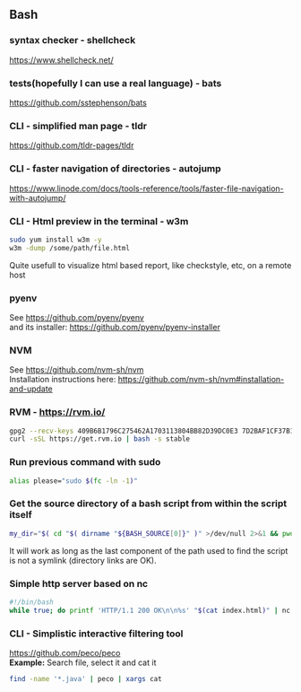 ## Bash
### syntax checker - shellcheck
https://www.shellcheck.net/
### tests(hopefully I can use a real language) - bats
https://github.com/sstephenson/bats
### CLI - simplified man page - tldr
https://github.com/tldr-pages/tldr
### CLI - faster navigation of directories - autojump
https://www.linode.com/docs/tools-reference/tools/faster-file-navigation-with-autojump/
### CLI - Html preview in the terminal - w3m
```bash
sudo yum install w3m -y
w3m -dump /some/path/file.html
```
Quite usefull to visualize html based report, like checkstyle, etc, on a remote host
### pyenv
See https://github.com/pyenv/pyenv  
and its installer: https://github.com/pyenv/pyenv-installer
### NVM
See https://github.com/nvm-sh/nvm  
Installation instructions here: https://github.com/nvm-sh/nvm#installation-and-update
### RVM - https://rvm.io/
```bash
gpg2 --recv-keys 409B6B1796C275462A1703113804BB82D39DC0E3 7D2BAF1CF37B13E2069D6956105BD0E739499BDB
curl -sSL https://get.rvm.io | bash -s stable
```
### Run previous command with sudo
```bash
alias please="sudo $(fc -ln -1)"
```
### Get the source directory of a bash script from within the script itself
```bash
my_dir="$( cd "$( dirname "${BASH_SOURCE[0]}" )" >/dev/null 2>&1 && pwd )"
```
It will work as long as the last component of the path used to find the script 
is not a symlink (directory links are OK).
### Simple http server based on nc
```bash
#!/bin/bash
while true; do printf 'HTTP/1.1 200 OK\n\n%s' "$(cat index.html)" | nc -l 5555; done
```
### CLI - Simplistic interactive filtering tool
https://github.com/peco/peco  
__Example:__ Search file, select it and cat it
```bash
find -name '*.java' | peco | xargs cat
```


